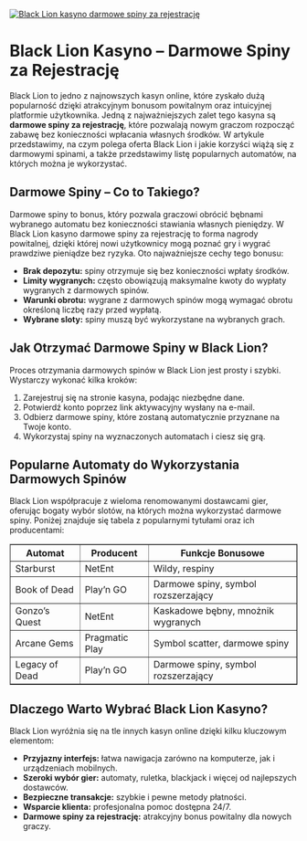 [![Black Lion kasyno darmowe spiny za rejestrację](https://123-caf.pages.dev/gitsignup.png)](https://vrmoo.ru/Bt82HjjY)

<h1>Black Lion Kasyno – Darmowe Spiny za Rejestrację</h1> <p>Black Lion to jedno z najnowszych kasyn online, które zyskało dużą popularność dzięki atrakcyjnym bonusom powitalnym oraz intuicyjnej platformie użytkownika. Jedną z najważniejszych zalet tego kasyna są <strong>darmowe spiny za rejestrację</strong>, które pozwalają nowym graczom rozpocząć zabawę bez konieczności wpłacania własnych środków. W artykule przedstawimy, na czym polega oferta Black Lion i jakie korzyści wiążą się z darmowymi spinami, a także przedstawimy listę popularnych automatów, na których można je wykorzystać.</p>  <h2>Darmowe Spiny – Co to Takiego?</h2> <p>Darmowe spiny to bonus, który pozwala graczowi obrócić bębnami wybranego automatu bez konieczności stawiania własnych pieniędzy. W Black Lion kasyno darmowe spiny za rejestrację to forma nagrody powitalnej, dzięki której nowi użytkownicy mogą poznać gry i wygrać prawdziwe pieniądze bez ryzyka. Oto najważniejsze cechy tego bonusu:</p> <ul>   <li><strong>Brak depozytu:</strong> spiny otrzymuje się bez konieczności wpłaty środków.</li>   <li><strong>Limity wygranych:</strong> często obowiązują maksymalne kwoty do wypłaty wygranych z darmowych spinów.</li>   <li><strong>Warunki obrotu:</strong> wygrane z darmowych spinów mogą wymagać obrotu określoną liczbę razy przed wypłatą.</li>   <li><strong>Wybrane sloty:</strong> spiny muszą być wykorzystane na wybranych grach.</li> </ul>  <h2>Jak Otrzymać Darmowe Spiny w Black Lion?</h2> <p>Proces otrzymania darmowych spinów w Black Lion jest prosty i szybki. Wystarczy wykonać kilka kroków:</p> <ol>   <li>Zarejestruj się na stronie kasyna, podając niezbędne dane.</li>   <li>Potwierdź konto poprzez link aktywacyjny wysłany na e-mail.</li>   <li>Odbierz darmowe spiny, które zostaną automatycznie przyznane na Twoje konto.</li>   <li>Wykorzystaj spiny na wyznaczonych automatach i ciesz się grą.</li> </ol>  <h2>Popularne Automaty do Wykorzystania Darmowych Spinów</h2> <p>Black Lion współpracuje z wieloma renomowanymi dostawcami gier, oferując bogaty wybór slotów, na których można wykorzystać darmowe spiny. Poniżej znajduje się tabela z popularnymi tytułami oraz ich producentami:</p>  <table border="1" cellspacing="0" cellpadding="5">   <thead>     <tr>       <th>Automat</th>       <th>Producent</th>       <th>Funkcje Bonusowe</th>     </tr>   </thead>   <tbody>     <tr>       <td>Starburst</td>       <td>NetEnt</td>       <td>Wildy, respiny</td>     </tr>     <tr>       <td>Book of Dead</td>       <td>Play’n GO</td>       <td>Darmowe spiny, symbol rozszerzający</td>     </tr>     <tr>       <td>Gonzo’s Quest</td>       <td>NetEnt</td>       <td>Kaskadowe bębny, mnożnik wygranych</td>     </tr>     <tr>       <td>Arcane Gems</td>       <td>Pragmatic Play</td>       <td>Symbol scatter, darmowe spiny</td>     </tr>     <tr>       <td>Legacy of Dead</td>       <td>Play’n GO</td>       <td>Darmowe spiny, symbol rozszerzający</td>     </tr>   </tbody> </table>  <h2>Dlaczego Warto Wybrać Black Lion Kasyno?</h2> <p>Black Lion wyróżnia się na tle innych kasyn online dzięki kilku kluczowym elementom:</p> <ul>   <li><strong>Przyjazny interfejs:</strong> łatwa nawigacja zarówno na komputerze, jak i urządzeniach mobilnych.</li>   <li><strong>Szeroki wybór gier:</strong> automaty, ruletka, blackjack i więcej od najlepszych dostawców.</li>   <li><strong>Bezpieczne transakcje:</strong> szybkie i pewne metody płatności.</li>   <li><strong>Wsparcie klienta:</strong> profesjonalna pomoc dostępna 24/7.</li>   <li><strong>Darmowe spiny za rejestrację:</strong> atrakcyjny bonus powitalny dla nowych graczy.</li> </ul>